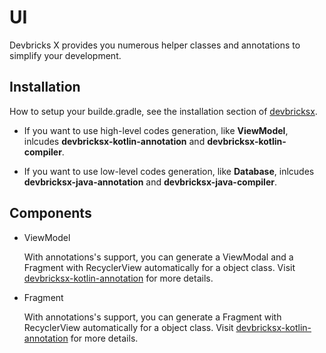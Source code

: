 # UI

Devbricks X provides you numerous helper classes and annotations to simplify your development. 


## Installation
How to setup your builde.gradle, see the installation section of [devbricksx](../README.md).

- If you want to use high-level codes generation, like **ViewModel**, inlcudes **devbricksx-kotlin-annotation** and **devbricksx-kotlin-compiler**.

- If you want to use low-level codes generation, like **Database**, inlcudes **devbricksx-java-annotation** and **devbricksx-java-compiler**.

## Components
- ViewModel	

	With annotations's support, you can generate a ViewModal and a Fragment with RecyclerView automatically for a object class. Visit [devbricksx-kotlin-annotation](devbricksx-kotlin-annotation/README.md) for more details.
	
- Fragment

	With annotations's support, you can generate a Fragment with RecyclerView automatically for a object class. Visit [devbricksx-kotlin-annotation](devbricksx-kotlin-annotation/README.md) for more details.
